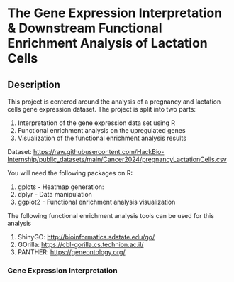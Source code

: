 # **The Gene Expression Interpretation & Downstream Functional Enrichment Analysis of Lactation Cells**

## **Description**
This project is centered around the analysis of a pregnancy and lactation cells gene expression dataset. The project is split into two parts:
1. Interpretation of the gene expression data set using R
2. Functional enrichment analysis on the upregulated genes
3. Visualization of the functional enrichment analysis results

Dataset: https://raw.githubusercontent.com/HackBio-Internship/public_datasets/main/Cancer2024/pregnancyLactationCells.csv

You will need the following packages on R:
1. gplots - Heatmap generation: 
2. dplyr - Data manipulation
3. ggplot2 - Functional enrichment analysis visualization

The following functional enrichment analysis tools can be used for this analysis
1. ShinyGO: http://bioinformatics.sdstate.edu/go/
2. GOrilla: https://cbl-gorilla.cs.technion.ac.il/
3. PANTHER: https://geneontology.org/

### **Gene Expression Interpretation**

